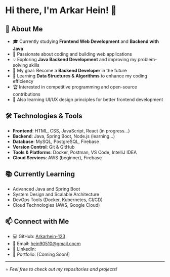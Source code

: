 # Hi there, I'm Arkar Hein! 👋

## 🌱 About Me
- 🎓 Currently studying **Frontend Web Development** and **Backend with Java**
- 🚀 Passionate about coding and building web applications
- 💡 Exploring **Java Backend Development** and improving my problem-solving skills
- 🎯 My goal: Become a **Backend Developer** in the future
- 📖 Learning **Data Structures & Algorithms** to enhance my coding efficiency
- 🏆 Interested in competitive programming and open-source contributions
- 🎨 Also learning UI/UX design principles for better frontend development

## 🛠️ Technologies & Tools
- **Frontend**: HTML, CSS, JavaScript, React (in progress...)
- **Backend**: Java, Spring Boot, Node.js (learning...)
- **Database**: MySQL, PostgreSQL, Firebase
- **Version Control**: Git & GitHub
- **Tools & Platforms**: Docker, Postman, VS Code, IntelliJ IDEA
- **Cloud Services**: AWS (beginner), Firebase

## 📚 Currently Learning
- Advanced Java and Spring Boot
- System Design and Scalable Architecture
- DevOps Tools (Docker, Kubernetes, CI/CD)
- Cloud Technologies (AWS, Google Cloud)

## 📫 Connect with Me
- 💻 GitHub: [Arkarhein-123](https://github.com/Arkarhein-123)
- 📧 Email: hein90510@gmail.cocm
- 💼 LinkedIn: 
- 📝 Portfolio: [Coming Soon!]

---

⭐️ *Feel free to check out my repositories and projects!*

